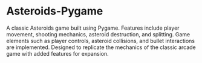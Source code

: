 # Asteroids-Pygame
A classic Asteroids game built using Pygame. Features include player movement, shooting mechanics, asteroid destruction, and splitting. Game elements such as player controls, asteroid collisions, and bullet interactions are implemented. Designed to replicate the mechanics of the classic arcade game with added features for expansion.
